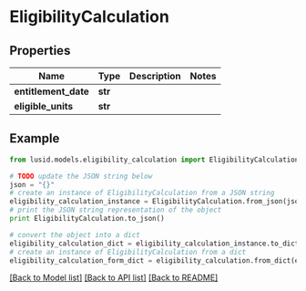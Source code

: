 # EligibilityCalculation


## Properties
Name | Type | Description | Notes
------------ | ------------- | ------------- | -------------
**entitlement_date** | **str** |  | 
**eligible_units** | **str** |  | 

## Example

```python
from lusid.models.eligibility_calculation import EligibilityCalculation

# TODO update the JSON string below
json = "{}"
# create an instance of EligibilityCalculation from a JSON string
eligibility_calculation_instance = EligibilityCalculation.from_json(json)
# print the JSON string representation of the object
print EligibilityCalculation.to_json()

# convert the object into a dict
eligibility_calculation_dict = eligibility_calculation_instance.to_dict()
# create an instance of EligibilityCalculation from a dict
eligibility_calculation_form_dict = eligibility_calculation.from_dict(eligibility_calculation_dict)
```
[[Back to Model list]](../README.md#documentation-for-models) [[Back to API list]](../README.md#documentation-for-api-endpoints) [[Back to README]](../README.md)


